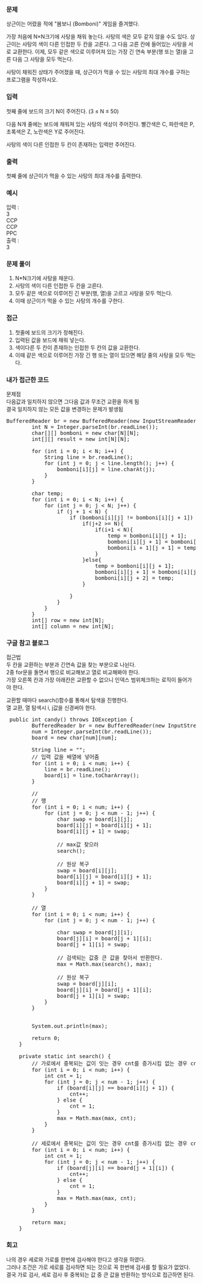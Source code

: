 ### 문제
상근이는 어렸을 적에 "봄보니 (Bomboni)" 게임을 즐겨했다.

가장 처음에 N×N크기에 사탕을 채워 놓는다. 사탕의 색은 모두 같지 않을 수도 있다. 상근이는 사탕의 색이 다른 인접한 두 칸을 고른다. 그 다음 고른 칸에 들어있는 사탕을 서로 교환한다. 이제, 모두 같은 색으로 이루어져 있는 가장 긴 연속 부분(행 또는 열)을 고른 다음 그 사탕을 모두 먹는다.

사탕이 채워진 상태가 주어졌을 때, 상근이가 먹을 수 있는 사탕의 최대 개수를 구하는 프로그램을 작성하시오.

### 입력
첫째 줄에 보드의 크기 N이 주어진다. (3 ≤ N ≤ 50)

다음 N개 줄에는 보드에 채워져 있는 사탕의 색상이 주어진다. 빨간색은 C, 파란색은 P, 초록색은 Z, 노란색은 Y로 주어진다.

사탕의 색이 다른 인접한 두 칸이 존재하는 입력만 주어진다.


### 출력
첫째 줄에 상근이가 먹을 수 있는 사탕의 최대 개수를 출력한다.

### 예시
입력 : <br>
3 <br>
CCP <br>
CCP <br>
PPC <br>
출력 :  <br>
3


### 문제 풀이
1. N*N크기에 사탕을 채운다.
2. 사탕의 색이 다른 인접한 두 칸을 고른다.
3. 모두 같은 색으로 이루어진 긴 부분(행, 열)을 고르고 사탕을 모두 먹는다.
4. 이때 상근이가 먹을 수 있는 사탕의 개수를 구한다.

### 접근
1. 첫줄에 보드의 크기가 정해진다.
2. 입력된 값을 보드에 채워 넣는다.
3. 색이다른 두 칸이 존재하는 인접한 두 칸의 값을 교환한다. 
4. 이때 같은 색으로 이루어진 가장 긴 행 또는 열이 있으면 해당 줄의 사탕을 모두 먹는다.

### 내가 접근한 코드
문제점 <br>
다음값과 일치하지 않으면 그다음 값과 무조건 교환을 하게 됨<br>
결국 일치하지 않는 모든 값을 변경하는 문제가 발생됨
<pre>
BufferedReader br = new BufferedReader(new InputStreamReader(System.in));
        int N = Integer.parseInt(br.readLine());
        char[][] bomboni = new char[N][N];
        int[][] result = new int[N][N];

        for (int i = 0; i < N; i++) {
            String line = br.readLine();
            for (int j = 0; j < line.length(); j++) {
                bomboni[i][j] = line.charAt(j);
            }
        }

        char temp;
        for (int i = 0; i < N; i++) {
            for (int j = 0; j < N; j++) {
                if (j + 1 < N) {
                    if (bomboni[i][j] != bomboni[i][j + 1]) {
                        if(j+2 >= N){
                            if(i+1 < N){
                                temp = bomboni[i][j + 1];
                                bomboni[i][j + 1] = bomboni[i + 1][j + 1];
                                bomboni[i + 1][j + 1] = temp;
                            }
                        }else{
                            temp = bomboni[i][j + 1];
                            bomboni[i][j + 1] = bomboni[i][j + 2];
                            bomboni[i][j + 2] = temp;
                        }

                    }
                }
            }
        }
        int[] row = new int[N];
        int[] column = new int[N];
</pre>

### 구글 참고 블로그
접근법 <br>
두 칸을 교환하는 부분과 긴연속 값을 찾는 부분으로 나뉜다. <br>
2중 for문을 돌면서 행으로 비교해보고 열로 비교해봐야 한다. <br>
가장 오른쪽 칸과 가장 아래칸은 교환할 수 없으니 인덱스 범위체크하는 로직이 들어가야 한다.

교환할 때마다 search()함수를 통해서 탐색을 진행한다. <br>
열 교환, 열 탐색시 i, j값을 신경써야 한다.

<pre>
 public int candy() throws IOException {
        BufferedReader br = new BufferedReader(new InputStreamReader(System.in));
        num = Integer.parseInt(br.readLine());
        board = new char[num][num];

        String line = "";
        // 입력 값을 배열에 넣어줌
        for (int i = 0; i < num; i++) {
            line = br.readLine();
            board[i] = line.toCharArray();
        }

        //
        // 행
        for (int i = 0; i < num; i++) {
            for (int j = 0; j < num - 1; j++) {
                char swap = board[i][j];
                board[i][j] = board[i][j + 1];
                board[i][j + 1] = swap;

                // max값 찾으러
                search();

                // 원상 복구
                swap = board[i][j];
                board[i][j] = board[i][j + 1];
                board[i][j + 1] = swap;
            }
        }

        // 열
        for (int i = 0; i < num; i++) {
            for (int j = 0; j < num - 1; j++) {
                
                char swap = board[j][i];
                board[j][i] = board[j + 1][i];
                board[j + 1][i] = swap;
                
                // 검색되는 값중 큰 값을 찾아서 반환한다.
                max = Math.max(search(), max);
                
                // 원상 복구
                swap = board[j][i];
                board[j][i] = board[j + 1][i];
                board[j + 1][i] = swap;
            }
        }


        System.out.println(max);

        return 0;
    }

    private static int search() {
        // 가로에서 중복되는 값이 잇는 경우 cnt를 증가시킴 없는 경우 cnt를 1로 초기화
        for (int i = 0; i < num; i++) {
            int cnt = 1;
            for (int j = 0; j < num - 1; j++) {
                if (board[i][j] == board[i][j + 1]) {
                    cnt++;
                } else {
                    cnt = 1;
                }
                max = Math.max(max, cnt);
            }
        }

        // 세로에서 중복되는 값이 잇는 경우 cnt를 증가시킴 없는 경우 cnt를 1로 초기화
        for (int i = 0; i < num; i++) {
            int cnt = 1;
            for (int j = 0; j < num - 1; j++) {
                if (board[j][i] == board[j + 1][i]) {
                    cnt++;
                } else {
                    cnt = 1;
                }
                max = Math.max(max, cnt);
            }
        }

        return max;
    }
</pre>


### 회고
나의 경우 세로와 가로를 한번에 검사해야 한다고 생각을 하였다. <br>
그러나 조건은 가로 세로를 검사하면 되는 것으로 꼭 한번에 검사를 할 필요가 없었다.<br>
결국 가로 검사, 세로 검사 후 중복되는 값 중 큰 값을 반환하는 방식으로 접근하면 된다.


